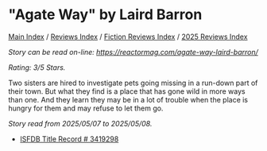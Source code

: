 # "Agate Way" by Laird Barron

[Main Index](../../../README.md) / [Reviews Index](../../README.md) / [Fiction Reviews Index](../README.md) / [2025 Reviews Index](README.md)

*Story can be read on-line: <https://reactormag.com/agate-way-laird-barron/>*

*Rating: 3/5 Stars.*

Two sisters are hired to investigate pets going missing in a run-down part of their town. But what they find is a place that has gone wild in more ways than one. And they learn they may be in a lot of trouble when the place is hungry for them and may refuse to let them go.

*Story read from 2025/05/07 to 2025/05/08.*

- [ISFDB Title Record # 3419298](https://www.isfdb.org/cgi-bin/title.cgi?3419298)
